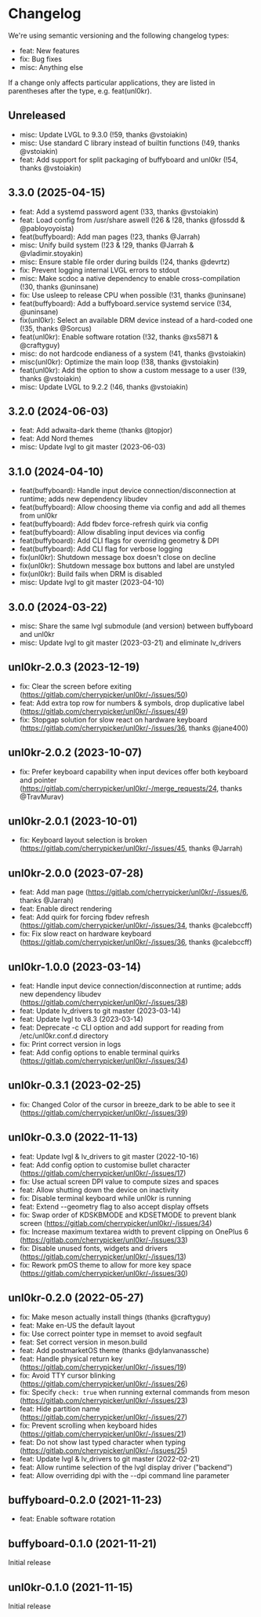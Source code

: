 # Changelog

We're using semantic versioning and the following changelog types:

- feat: New features
- fix: Bug fixes
- misc: Anything else

If a change only affects particular applications, they are listed in parentheses after the type, e.g. feat(unl0kr).

## Unreleased

- misc: Update LVGL to 9.3.0 (!59, thanks @vstoiakin)
- misc: Use standard C library instead of builtin functions (!49, thanks @vstoiakin)
- feat: Add support for split packaging of buffyboard and unl0kr (!54, thanks @vstoiakin)

## 3.3.0 (2025-04-15)

- feat: Add a systemd password agent (!33, thanks @vstoiakin)
- feat: Load config from /usr/share aswell (!26 & !28, thanks @fossdd & @pabloyoyoista)
- feat(buffyboard): Add man pages (!23, thanks @Jarrah)
- misc: Unify build system (!23 & !29, thanks @Jarrah & @vladimir.stoyakin)
- misc: Ensure stable file order during builds (!24, thanks @devrtz)
- fix: Prevent logging internal LVGL errors to stdout
- misc: Make scdoc a native dependency to enable cross-compilation (!30, thanks @uninsane)
- fix: Use usleep to release CPU when possible (!31, thanks @uninsane)
- feat(buffyboard): Add a buffyboard.service systemd service (!34, @uninsane)
- fix(unl0kr): Select an available DRM device instead of a hard-coded one (!35, thanks @Sorcus)
- feat(unl0kr): Enable software rotation (!32, thanks @xs5871 & @craftyguy)
- misc: do not hardcode endianess of a system (!41, thanks @vstoiakin)
- misc(unl0kr): Optimize the main loop (!38, thanks @vstoiakin)
- feat(unl0kr): Add the option to show a custom message to a user (!39, thanks @vstoiakin)
- misc: Update LVGL to 9.2.2 (!46, thanks @vstoiakin)

## 3.2.0 (2024-06-03)

- feat: Add adwaita-dark theme (thanks @topjor)
- feat: Add Nord themes
- misc: Update lvgl to git master (2023-06-03)

## 3.1.0 (2024-04-10)

- feat(buffyboard): Handle input device connection/disconnection at runtime; adds new dependency libudev
- feat(buffyboard): Allow choosing theme via config and add all themes from unl0kr
- feat(buffyboard): Add fbdev force-refresh quirk via config
- feat(buffyboard): Allow disabling input devices via config
- feat(buffyboard): Add CLI flags for overriding geometry & DPI
- feat(buffyboard): Add CLI flag for verbose logging
- fix(unl0kr): Shutdown message box doesn't close on decline
- fix(unl0kr): Shutdown message box buttons and label are unstyled
- fix(unl0kr): Build fails when DRM is disabled
- misc: Update lvgl to git master (2023-04-10)

## 3.0.0 (2024-03-22)

- misc: Share the same lvgl submodule (and version) between buffyboard and unl0kr
- misc: Update lvgl to git master (2023-03-21) and eliminate lv_drivers

## unl0kr-2.0.3 (2023-12-19)

- fix: Clear the screen before exiting (https://gitlab.com/cherrypicker/unl0kr/-/issues/50)
- feat: Add extra top row for numbers & symbols, drop duplicative label (https://gitlab.com/cherrypicker/unl0kr/-/issues/49)
- fix: Stopgap solution for slow react on hardware keyboard (https://gitlab.com/cherrypicker/unl0kr/-/issues/36, thanks @jane400)

## unl0kr-2.0.2 (2023-10-07)

- fix: Prefer keyboard capability when input devices offer both keyboard and pointer (https://gitlab.com/cherrypicker/unl0kr/-/merge_requests/24, thanks @TravMurav)

## unl0kr-2.0.1 (2023-10-01)

- fix: Keyboard layout selection is broken (https://gitlab.com/cherrypicker/unl0kr/-/issues/45, thanks @Jarrah)

## unl0kr-2.0.0 (2023-07-28)

- feat: Add man page (https://gitlab.com/cherrypicker/unl0kr/-/issues/6, thanks @Jarrah)
- feat: Enable direct rendering
- feat: Add quirk for forcing fbdev refresh (https://gitlab.com/cherrypicker/unl0kr/-/issues/34, thanks @calebccff)
- fix: Fix slow react on hardware keyboard (https://gitlab.com/cherrypicker/unl0kr/-/issues/36, thanks @calebccff)

## unl0kr-1.0.0 (2023-03-14)

- feat: Handle input device connection/disconnection at runtime; adds new dependency libudev (https://gitlab.com/cherrypicker/unl0kr/-/issues/38)
- feat: Update lv_drivers to git master (2023-03-14)
- feat: Update lvgl to v8.3 (2023-03-14)
- feat: Deprecate -c CLI option and add support for reading from /etc/unl0kr.conf.d directory
- fix: Print correct version in logs
- feat: Add config options to enable terminal quirks (https://gitlab.com/cherrypicker/unl0kr/-/issues/34)

## unl0kr-0.3.1 (2023-02-25)

- fix: Changed Color of the cursor in breeze_dark to be able to see it (https://gitlab.com/cherrypicker/unl0kr/-/issues/39)

## unl0kr-0.3.0 (2022-11-13)

- feat: Update lvgl & lv_drivers to git master (2022-10-16)
- feat: Add config option to customise bullet character (https://gitlab.com/cherrypicker/unl0kr/-/issues/17)
- fix: Use actual screen DPI value to compute sizes and spaces
- feat: Allow shutting down the device on inactivity
- fix: Disable terminal keyboard while unl0kr is running
- feat: Extend --geometry flag to also accept display offsets
- fix: Swap order of KDSKBMODE and KDSETMODE to prevent blank screen (https://gitlab.com/cherrypicker/unl0kr/-/issues/34)
- fix: Increase maximum textarea width to prevent clipping on OnePlus 6 (https://gitlab.com/cherrypicker/unl0kr/-/issues/33)
- fix: Disable unused fonts, widgets and drivers (https://gitlab.com/cherrypicker/unl0kr/-/issues/13)
- fix: Rework pmOS theme to allow for more key space (https://gitlab.com/cherrypicker/unl0kr/-/issues/30)

## unl0kr-0.2.0 (2022-05-27)

- fix: Make meson actually install things (thanks @craftyguy)
- feat: Make en-US the default layout
- fix: Use correct pointer type in memset to avoid segfault
- feat: Set correct version in meson.build
- feat: Add postmarketOS theme (thanks @dylanvanassche)
- feat: Handle physical return key (https://gitlab.com/cherrypicker/unl0kr/-/issues/19)
- fix: Avoid TTY cursor blinking (https://gitlab.com/cherrypicker/unl0kr/-/issues/26)
- fix: Specify `check: true` when running external commands from meson (https://gitlab.com/cherrypicker/unl0kr/-/issues/23)
- feat: Hide partition name (https://gitlab.com/cherrypicker/unl0kr/-/issues/27)
- fix: Prevent scrolling when keyboard hides (https://gitlab.com/cherrypicker/unl0kr/-/issues/21)
- feat: Do not show last typed character when typing (https://gitlab.com/cherrypicker/unl0kr/-/issues/25)
- feat: Update lvgl & lv_drivers to git master (2022-02-21)
- feat: Allow runtime selection of the lvgl display driver ("backend")
- feat: Allow overriding dpi with the --dpi command line parameter

## buffyboard-0.2.0 (2021-11-23)

- feat: Enable software rotation

## buffyboard-0.1.0 (2021-11-21)

Initial release

## unl0kr-0.1.0 (2021-11-15)

Initial release
